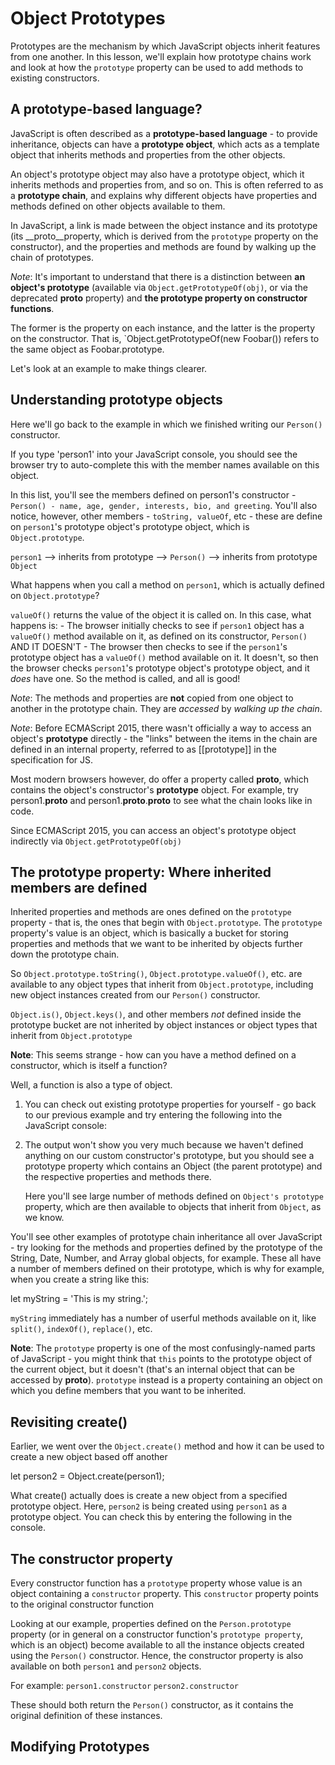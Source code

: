 # Object Prototypes #
Prototypes are the mechanism by which JavaScript objects inherit features from one another. In this lesson, we'll explain how prototype chains work and look at how the `prototype` property can be used to add methods to existing constructors.

## A prototype-based language? ##
JavaScript is often described as a **prototype-based language** - to provide inheritance, objects can have a **prototype object**, which acts as a template object that inherits methods and properties from the other objects.

An object's prototype object may also have a prototype object, which it inherits methods and properties from, and so on. This is often referred to as a **prototype chain**, and explains why different objects have properties and methods defined on other objects available to them.

In JavaScript, a link is made between the object instance and its prototype (its __proto__property, which is derived from the `prototype` property on the constructor), and the properties and methods are found by walking up the chain of prototypes.

*Note*: It's important to understand that there is a distinction between **an object's prototype** (available via `Object.getPrototypeOf(obj)`, or via the deprecated __proto__ property) and **the prototype property on constructor functions**.

The former is the property on each instance, and the latter is the property on the constructor. That is, `Object.getPrototypeOf(new Foobar()) refers to the same object as Foobar.prototype.

Let's look at an example to make things clearer.

## Understanding prototype objects ##
Here we'll go back to the example in which we finished writing our `Person()` constructor. 

If you type 'person1' into your JavaScript console, you should see the browser try to auto-complete this with the member names available on this object.

In this list, you'll see the members defined on person1's constructor - `Person() - name, age, gender, interests, bio, and greeting`. You'll also notice, however, other members - `toString, valueOf`, etc - these are define on `person1`'s prototype object's prototype object, which is `Object.prototype`.

`person1` --> inherits from prototype --> `Person()` --> inherits from prototype `Object`

What happens when you call a method on `person1`, which is actually defined on `Object.prototype`?

`valueOf()` returns the value of the object it is called on. In this case, what happens is:
    - The browser initially checks to see if `person1` object has a `valueOf()` method available on it, as defined on its constructor, `Person()` AND IT DOESN'T
    - The browser then checks to see if the `person1`'s prototype object has a `valueOf()` method available on it. It doesn't, so then the browser checks `person1`'s prototype object's prototype object, and it *does* have one. So the method is called, and all is good!

*Note*: The methods and properties are **not** copied from one object to another in the prototype chain. They are *accessed* by *walking up the chain*.

*Note*: Before ECMAScript 2015, there wasn't officially a way to access an object's **prototype** directly - the "links" between the items in the chain are defined in an internal property, referred to as [[prototype]] in the specification for JS.

Most modern browsers however, do offer a property called __proto__, which contains the object's constructor's **prototype** object. For example, try person1.__proto__ and person1.__proto__.__proto__ to see what the chain looks like in code.

Since ECMAScript 2015, you can access an object's prototype object indirectly via `Object.getPrototypeOf(obj)`


## The prototype property: Where inherited members are defined ##
Inherited properties and methods are ones defined on the `prototype` property - that is, the ones that begin with `Object.prototype`. The `prototype` property's value is an object, which is basically a bucket for storing properties and methods that we want to be inherited by objects further down the prototype chain.

So `Object.prototype.toString()`, `Object.prototype.valueOf()`, etc. are available to any object types that inherit from `Object.prototype`, including new object instances created from our `Person()` constructor.

`Object.is()`, `Object.keys()`, and other members *not* defined inside the prototype bucket are not inherited by object instances or object types that inherit from `Object.prototype`

**Note**: This seems strange - how can you have a method defined on a constructor, which is itself a function?

Well, a function is also a type of object.

1. You can check out existing prototype properties for yourself - go back to our previous example and try entering the following into the JavaScript console:

2. The output won't show you very much because we haven't defined anything on our custom constructor's prototype, but you should see a prototype property which contains an Object (the parent prototype) and the respective properties and methods there.

    Here you'll see large number of methods defined on `Object's prototype` property, which are then available to objects that inherit from `Object`, as we know.

You'll see other examples of prototype chain inheritance all over JavaScript - try looking for the methods and properties defined by the prototype of the String, Date, Number, and Array global objects, for example. These all have a number of members defined on their prototype, which is why for example, when you create a string like this:

let myString = 'This is my string.';

`myString` immediately has a number of userful methods available on it, like `split()`, `indexOf()`, `replace()`, etc.

**Note**: The `prototype` property is one of the most confusingly-named parts of JavaScript - you might think that `this` points to the prototype object of the current object, but it doesn't (that's an internal object that can be accessed by __proto__). `prototype` instead is a property containing an object on which you define members that you want to be inherited.

## Revisiting create() ##
Earlier, we went over the `Object.create()` method and how it can be used to create a new object based off another

let person2 = Object.create(person1);

What create() actually does is create a new object from a specified prototype object. Here, `person2` is being created using `person1` as a
prototype object. You can check this by entering the following in the console.

## The constructor property ##
Every constructor function has a `prototype` property whose value is an object containing a `constructor` property. This `constructor` property points to the original constructor function

Looking at our example, properties defined on the `Person.prototype` property (or in general on a constructor function's `prototype property`, which is an object) become available to all the instance objects created using the `Person()` constructor. Hence, the constructor property is also available on both `person1` and `person2` objects.

For example:
`person1.constructor`
`person2.constructor`

These should both return the `Person()` constructor, as it contains the original definition of these instances.

## Modifying Prototypes ##